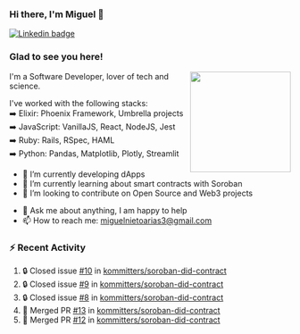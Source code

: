 ### Hi there, I'm Miguel 👋

<a href="https://linkedin.com/in/miguelnietoa/" target="_blank" rel="noopener noreferrer">
  <img src="https://img.shields.io/badge/-LinkedIn-0e76a8?style=flat-square&logo=Linkedin&logoColor=white" alt="Linkedin badge">
</a>
<!-- [![Website Badge](https://img.shields.io/badge/Website-3b5998?style=flat-square&logo=google-chrome&logoColor=white)](#notavailablenow#) 

<img src="https://i.imgur.com/tbrLrt5.gif" width=400 alt="Coding GIF" align="right"/>
-->


### Glad to see you here!
<a href="https://github.com/miguelnietoa"><img src="https://github-readme-stats-git-masterrstaa-rickstaa.vercel.app/api?username=miguelnietoa&show_icons=true&hide_border=true&count_private=true&include_all_commits=true&theme=tokyonight" height="180em" align="right"/></a>
I'm a Software Developer, lover of tech and science. 

I've worked with the following stacks:\
➡️ Elixir: Phoenix Framework, Umbrella projects\
➡️ JavaScript: VanillaJS, React, NodeJS, Jest\
➡️ Ruby: Rails, RSpec, HAML\
➡️ Python: Pandas, Matplotlib, Plotly, Streamlit

- 🔭 I’m currently developing dApps
- 🌱 I’m currently learning about smart contracts with Soroban
- 👯 I’m looking to contribute on Open Source and Web3 projects
<!-- 
- 😄 I just finished a Machine Learning course! 
- 🤔 I’m looking for help with ...
-->
- 💬 Ask me about anything, I am happy to help
- 📫 How to reach me: miguelnietoarias3@gmail.com


### ⚡ Recent Activity

<!--START_SECTION:activity-->
1. 🔒 Closed issue [#10](https://github.com/kommitters/soroban-did-contract/issues/10) in [kommitters/soroban-did-contract](https://github.com/kommitters/soroban-did-contract)
2. 🔒 Closed issue [#9](https://github.com/kommitters/soroban-did-contract/issues/9) in [kommitters/soroban-did-contract](https://github.com/kommitters/soroban-did-contract)
3. 🔒 Closed issue [#8](https://github.com/kommitters/soroban-did-contract/issues/8) in [kommitters/soroban-did-contract](https://github.com/kommitters/soroban-did-contract)
4. 🎉 Merged PR [#13](https://github.com/kommitters/soroban-did-contract/pull/13) in [kommitters/soroban-did-contract](https://github.com/kommitters/soroban-did-contract)
5. 🎉 Merged PR [#12](https://github.com/kommitters/soroban-did-contract/pull/12) in [kommitters/soroban-did-contract](https://github.com/kommitters/soroban-did-contract)
<!--END_SECTION:activity-->
